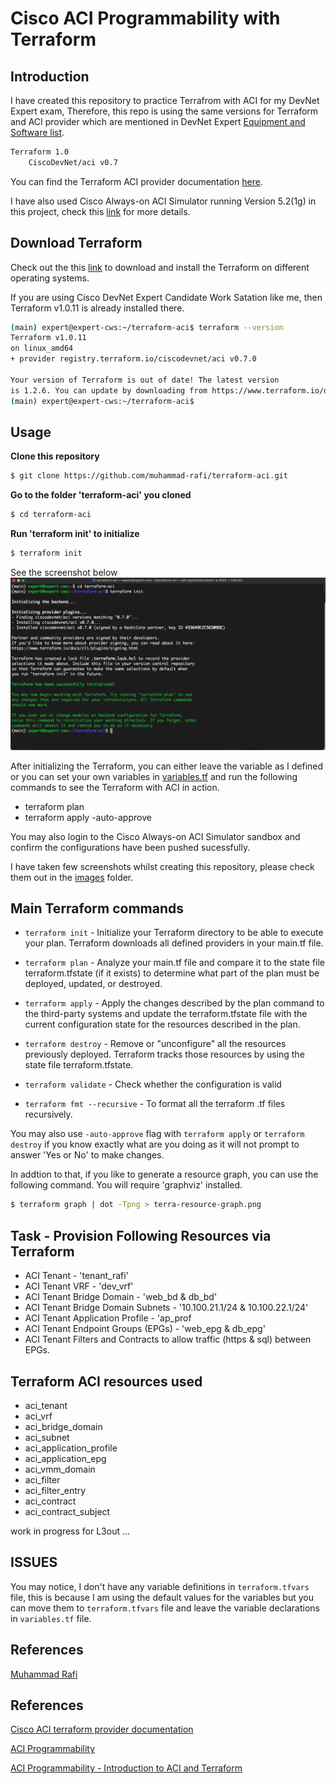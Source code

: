 # Cisco ACI Programmability with Terraform

## Introduction
I have created this repository to practice Terrafrom with ACI for my DevNet Expert exam, Therefore, this repo is using the same versions for Terraform and ACI provider which are mentioned in DevNet Expert [Equipment and Software list](https://learningnetwork.cisco.com/s/article/devnet-expert-equipment-and-software-list).


```bash
Terraform 1.0
    CiscoDevNet/aci v0.7
```

You can find the Terraform ACI provider documentation [here](https://registry.terraform.io/providers/CiscoDevNet/aci/latest/docs).

I have also used Cisco Always-on ACI Simulator running Version 5.2(1g) in this project, check this [link](https://developer.cisco.com/docs/aci/#!sandbox/aci-sandboxes) for more details.

## Download Terraform
Check out the this [link](https://www.terraform.io/downloads) to download and install the Terraform on different operating systems.

If you are using Cisco DevNet Expert Candidate Work Satation like me, then Terraform v1.0.11 is already installed there. 

```bash
(main) expert@expert-cws:~/terraform-aci$ terraform --version
Terraform v1.0.11
on linux_amd64
+ provider registry.terraform.io/ciscodevnet/aci v0.7.0

Your version of Terraform is out of date! The latest version
is 1.2.6. You can update by downloading from https://www.terraform.io/downloads.html
(main) expert@expert-cws:~/terraform-aci$ 
```

## Usage 

__Clone this repository__
```bash
$ git clone https://github.com/muhammad-rafi/terraform-aci.git
```

__Go to the folder 'terraform-aci' you cloned__
```bash
$ cd terraform-aci
```

__Run 'terraform init' to initialize__

```bash
$ terraform init
```

See the screenshot below
![App Screenshot](images/terraform_init.png) 

After initializing the Terraform, you can either leave the variable as I defined or you can set your own variables in [variables.tf](variables.tf) and run the following commands to see the Terraform with ACI in action. 

- terraform plan
- terraform apply -auto-approve

You may also login to the Cisco Always-on ACI Simulator sandbox and confirm the configurations have been pushed sucessfully. 

I have taken few screenshots whilst creating this repository, please check them out in the [images](images) folder.

## Main Terraform commands

- `terraform init` - Initialize your Terraform directory to be able to execute your plan. Terraform downloads all defined providers in your main.tf file.

- `terraform plan` - Analyze your main.tf file and compare it to the state file terraform.tfstate (if it exists) to determine what part of the plan must be deployed, updated, or destroyed.

- `terraform apply` - Apply the changes described by the plan command to the third-party systems and update the terraform.tfstate file with the current configuration state for the resources described in the plan.

- `terraform destroy` - Remove or "unconfigure" all the resources previously deployed. Terraform tracks those resources by using the state file terraform.tfstate.

- `terraform validate` - Check whether the configuration is valid

- `terraform fmt --recursive` - To format all the terraform .tf files recursively.

You may also use `-auto-approve` flag with `terraform apply` or `terraform destroy` if you know exactly what are you doing as it will not prompt to answer 'Yes or No' to make changes.

In addtion to that, if you like to generate a resource graph, you can use the following command. You will require 'graphviz' installed.

```bash
$ terraform graph | dot -Tpng > terra-resource-graph.png
```

## Task - Provision Following Resources via Terraform

- ACI Tenant - 'tenant_rafi'
- ACI Tenant VRF - 'dev_vrf'
- ACI Tenant Bridge Domain - 'web_bd & db_bd'
- ACI Tenant Bridge Domain Subnets - '10.100.21.1/24 & 10.100.22.1/24'
- ACI Tenant Application Profile - 'ap_prof
- ACI Tenant Endpoint Groups (EPGs) - 'web_epg & db_epg'
- ACI Tenant Filters and Contracts to allow traffic (https & sql) between EPGs.

## Terraform ACI resources used 

- aci_tenant
- aci_vrf
- aci_bridge_domain
- aci_subnet
- aci_application_profile
- aci_application_epg
- aci_vmm_domain
- aci_filter
- aci_filter_entry
- aci_contract
- aci_contract_subject

work in progress for L3out ...

## ISSUES

You may notice, I don't have any variable definitions in `terraform.tfvars` file, this is because I am using the default values for the variables but you can move them to `terraform.tfvars` file and leave the variable declarations in `variables.tf` file. 

## References
[Muhammad Rafi](https://www.linkedin.com/in/muhammad-rafi-0a37a248/)

## References

[Cisco ACI terraform provider documentation](https://registry.terraform.io/providers/CiscoDevNet/aci/latest/docs)

[ACI Programmability](https://developer.cisco.com/learning/tracks/aci-programmability/)

[ACI Programmability - Introduction to ACI and Terraform](https://developer.cisco.com/learning/tracks/aci-programmability/terraform-aci-intro/)

